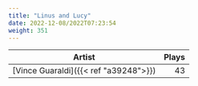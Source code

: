 ```yaml
---
title: "Linus and Lucy"
date: 2022-12-08/2022T07:23:54
weight: 351
---
```




 Artist | Plays 
----- | -----:
[Vince Guaraldi]({{< ref "a39248">}}) | 43
